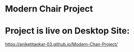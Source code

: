# Modern Chair Project
# Project is live on Desktop Site:
https://aniketitankar-03.github.io/Modern-Chair-Project/